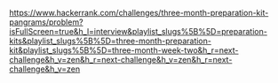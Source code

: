 https://www.hackerrank.com/challenges/three-month-preparation-kit-pangrams/problem?isFullScreen=true&h_l=interview&playlist_slugs%5B%5D=preparation-kits&playlist_slugs%5B%5D=three-month-preparation-kit&playlist_slugs%5B%5D=three-month-week-two&h_r=next-challenge&h_v=zen&h_r=next-challenge&h_v=zen&h_r=next-challenge&h_v=zen